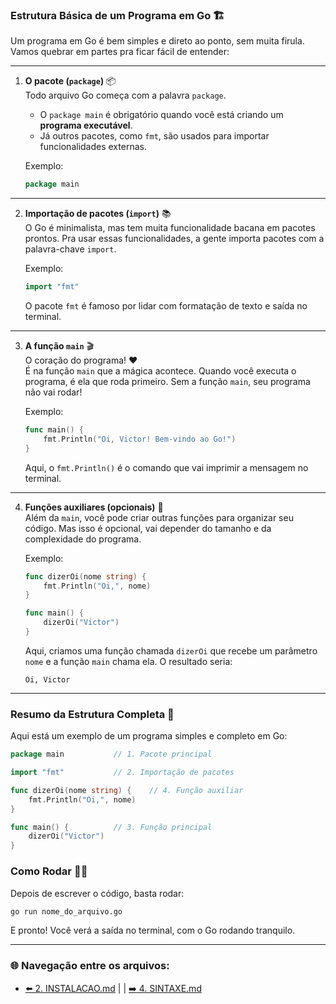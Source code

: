### Estrutura Básica de um Programa em Go 🏗️

Um programa em Go é bem simples e direto ao ponto, sem muita firula. Vamos quebrar em partes pra ficar fácil de entender:

---

1. **O pacote (`package`)** 📦  
   Todo arquivo Go começa com a palavra `package`.  
   - O `package main` é obrigatório quando você está criando um **programa executável**.
   - Já outros pacotes, como `fmt`, são usados para importar funcionalidades externas.
   
   Exemplo:
   ```go
   package main
   ```

---

2. **Importação de pacotes (`import`)** 📚  
   O Go é minimalista, mas tem muita funcionalidade bacana em pacotes prontos. Pra usar essas funcionalidades, a gente importa pacotes com a palavra-chave `import`.
   
   Exemplo:
   ```go
   import "fmt"
   ```
   O pacote `fmt` é famoso por lidar com formatação de texto e saída no terminal.

---

3. **A função `main`** 🎬  
   O coração do programa! ❤️  
   É na função `main` que a mágica acontece. Quando você executa o programa, é ela que roda primeiro. Sem a função `main`, seu programa não vai rodar!
   
   Exemplo:
   ```go
   func main() {
       fmt.Println("Oi, Victor! Bem-vindo ao Go!")
   }
   ```
   Aqui, o `fmt.Println()` é o comando que vai imprimir a mensagem no terminal.

---

4. **Funções auxiliares (opcionais)** 🔧  
   Além da `main`, você pode criar outras funções para organizar seu código. Mas isso é opcional, vai depender do tamanho e da complexidade do programa.

   Exemplo:
   ```go
   func dizerOi(nome string) {
       fmt.Println("Oi,", nome)
   }

   func main() {
       dizerOi("Victor")
   }
   ```
   Aqui, criamos uma função chamada `dizerOi` que recebe um parâmetro `nome` e a função `main` chama ela. O resultado seria:
   ```
   Oi, Victor
   ```

---

### Resumo da Estrutura Completa 📝

Aqui está um exemplo de um programa simples e completo em Go:

```go
package main           // 1. Pacote principal

import "fmt"           // 2. Importação de pacotes

func dizerOi(nome string) {    // 4. Função auxiliar
    fmt.Println("Oi,", nome)
}

func main() {          // 3. Função principal
    dizerOi("Victor")
}
```

### Como Rodar 🏃‍♂️

Depois de escrever o código, basta rodar:
```bash
go run nome_do_arquivo.go
```

E pronto! Você verá a saída no terminal, com o Go rodando tranquilo.

---

### 🌐 Navegação entre os arquivos:

- [⬅️ 2. INSTALACAO.md](https://github.com/atenatt/guia-devops/blob/main/programacao/golang/2.%20INSTALACAO.md) | | [➡️ 4. SINTAXE.md](https://github.com/atenatt/guia-devops/blob/main/programacao/golang/4.%20SINTAXE.md)